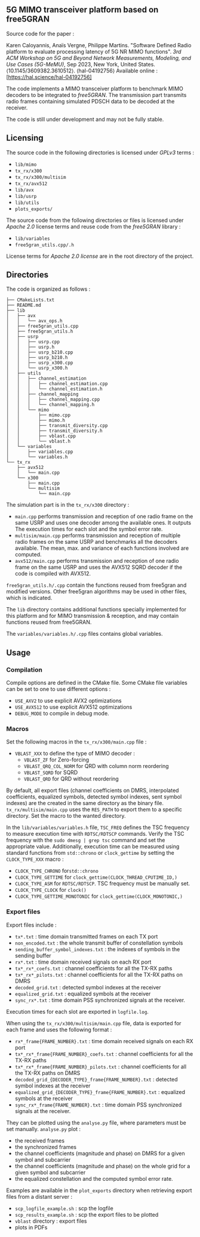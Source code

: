 ## 5G MIMO transceiver platform based on free5GRAN

Source code for the paper :

Karen Caloyannis, Anaïs Vergne, Philippe Martins. "Software Defined 
Radio platform to evaluate processing latency of 5G NR MIMO 
functions". *3rd ACM Workshop on 5G and Beyond Network 
Measurements, Modeling, and Use Cases (5G-MeMU)*, Sep 2023, New York, United States. ⟨10.1145/3609382.3610512⟩. ⟨hal-04192756⟩
Available online : [https://hal.science/hal-04192756]



The code implements a MIMO transceiver platform to benchmark MIMO decoders to be integrated to *free5GRAN*.
The transmission part transmits radio frames containing simulated PDSCH data to
be decoded at the receiver.

The code is still under development and may not be fully stable.

## Licensing 

The source code in the following directories is licensed under *GPLv3* terms : 
- ```lib/mimo```
- ```tx_rx/x300```
- ```tx_rx/x300/multisim```
- ```tx_rx/avx512```
- ```lib/avx```
- ```lib/usrp```
- ```lib/utils```
- ```plots_exports/```

The source code from the following directories or files is licensed under *Apache 2.0* license 
terms and reuse code from the *free5GRAN* library : 
- ```lib/variables```
- ```free5gran_utils.cpp/.h```

License terms for *Apache 2.0 license* are in the root directory 
of the project. 

## Directories

The code is organized as follows :

```
├── CMakeLists.txt
├── README.md
├── lib
│   ├── avx
│   │   └── avx_ops.h
│   ├── free5gran_utils.cpp
│   ├── free5gran_utils.h
│   ├── usrp
│   │   ├── usrp.cpp
│   │   ├── usrp.h
│   │   ├── usrp_b210.cpp
│   │   ├── usrp_b210.h
│   │   ├── usrp_x300.cpp
│   │   └── usrp_x300.h
│   ├── utils
│   │   ├── channel_estimation
│   │   │   ├── channel_estimation.cpp
│   │   │   └── channel_estimation.h
│   │   ├── channel_mapping
│   │   │   ├── channel_mapping.cpp
│   │   │   └── channel_mapping.h
│   │   └── mimo
│   │       ├── mimo.cpp
│   │       ├── mimo.h
│   │       ├── transmit_diversity.cpp
│   │       ├── transmit_diversity.h
│   │       ├── vblast.cpp
│   │       └── vblast.h
│   └── variables
│       ├── variables.cpp
│       └── variables.h
└── tx_rx
    ├── avx512
    │   └── main.cpp
    └── x300
        ├── main.cpp
        └── multisim
            └── main.cpp
```


The simulation part is in the `tx_rx/x300` directory :
- `main.cpp` performs transmission and reception of one radio frame
  on the same USRP and uses one decoder among the available ones. It outputs
  The execution times for each slot and the symbol error rate.
- `multisim/main.cpp` performs transmission and reception of multiple radio
  frames on the same USRP and benchmarks all the decoders available. The mean, max.
  and variance of each functions involved are computed.
- `avx512/main.cpp` performs transmission and reception of one radio frame
  on the same USRP and uses the AVX512 SQRD decoder if the code is compiled with AVX512.

`free5gran_utils.h/.cpp` contain the functions reused from free5gran and modified versions. 
Other free5gran algorithms may be used in other files, which is indicated.

The `lib` directory contains additional functions specially implemented for this platform
and for MIMO transmission & reception, and may contain functions reused from free5GRAN.

The `variables/variables.h/.cpp` files contains global variables.

## Usage

### Compilation

Compile options are defined in the CMake file. Some CMake file variables can be set to one to use
different options :
- `USE_AXV2` to use explicit AVX2 optimizations
- `USE_AVX512` to use explicit AVX512 optimizations
- `DEBUG_MODE` to compile in debug mode.

### Macros

Set the following macros in the `tx_rx/x300/main.cpp` file :
- `VBLAST_XXX` to define the type of MIMO decoder :
    - `VBLAST_ZF` for Zero-forcing
    - `VBLAST_QRQ_COL_NORM` for QRD with column norm reordering
    - `VBLAST_SQRD` for SQRD
    - `VBLAST_QRD` for QRD without reordering

By default, all export files (channel coefficients on DMRS, interpolated coefficients,
equalized symbols, detected symbol indexes, sent symbol indexes) are the created in the same directory
as the binary file. `tx_rx/multisim/main.cpp` uses the `RES_PATH` to export them to a specific directory. Set
the macro to the wanted directory.

In the `lib/variables/variables.h` file, `TSC_FREQ` defines the TSC frequency to measure
execution time with `RDTSC/RDTSCP` commands. Verify the TSC frequency with the `sudo dmesg | grep tsc` command and
set the appropriate value. Additionally, execution time can be measured using
standard functions from `std::chrono` or `clock_gettime` by setting the `CLOCK_TYPE_XXX` macro :
- `CLOCK_TYPE_CHRONO` for`std::chrono`
- `CLOCK_TYPE_GETTIME` for `clock_gettime(CLOCK_THREAD_CPUTIME_ID,)`
- `CLOCK_TYPE_ASM` for `RDTSC/RDTSCP`. TSC frequency must be manually set.
- `CLOCK_TYPE_CLOCK` for `clock()`
- `CLOCK_TYPE_GETTIME_MONOTONIC` for `clock_gettime(CLOCK_MONOTONIC,)`

### Export files

Export files include :
- `tx*.txt` : time domain transmitted frames on each TX port
- `non_encoded.txt` : the whole transmit buffer of constellation symbols
- `sending_buffer_symbol_indexes.txt` : the indexes of symbols in the sending buffer
- `rx*.txt` : time domain received signals on each RX port
- `tx*_rx*_coefs.txt` : channel coefficients for all the TX-RX paths
- `tx*_rx*_pilots.txt` : channel coefficients for all the TX-RX paths on DMRS
- `decoded_grid.txt` : detected symbol indexes at the receiver
- `equalized_grid.txt` : equalized symbols at the receiver
- `sync_rx*.txt` : time domain PSS synchronized signals at the receiver.

Execution times for each slot are exported in `logfile.log`. 

When using the `tx_rx/x300/multisim/main.cpp` file, data is exported for each frame and uses the following format :
- `rx*_frame{FRAME_NUMBER}.txt` : time domain received signals on each RX port
- `tx*_rx*_frame{FRAME_NUMBER}_coefs.txt` : channel coefficients for all the TX-RX paths
- `tx*_rx*_frame{FRAME_NUMBER}_pilots.txt` : channel coefficients for all the TX-RX paths on DMRS
- `decoded_grid_{DECODER_TYPE}_frame{FRAME_NUMBER}.txt` : detected symbol indexes at the receiver
- `equalized_grid_{DECODER_TYPE}_frame{FRAME_NUMBER}.txt` : equalized symbols at the receiver
- `sync_rx*_frame{FRAME_NUMBER}.txt` : time domain PSS synchronized signals at the receiver.

They can be plotted using the `analyse.py` file, where parameters must be set manually.
`analyse.py` plot :
- the received frames
- the synchronized frames
- the channel coefficients (magnitude and phase) on DMRS for a given symbol and subcarrier
- the channel coefficients (magnitude and phase) on the whole grid for a given symbol and subcarrier
- the equalized constellation and the computed symbol error rate.

Examples are available in the `plot_exports` directory when retrieving export files from a distant server : 
- `scp_logfile_example.sh` : scp the logfile 
- `scp_results_example.sh` : scp the export files to be plotted 
- `vblast` directory : export files 
- plots in PDFs 
